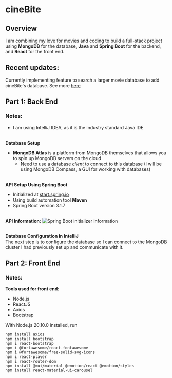 # cineBite

## Overview
I am combining my love for movies and coding to build a full-stack project using **MongoDB** for the database, **Java** and **Spring Boot** for the backend, and **React** for the front end.

## Recent updates:
Currently implementing feature to search a larger movie database to add cineBite's database. See more [here](https://github.com/a4ojha/cineBite/tree/main/backend/Python%20TMDB%20API)

## Part 1: Back End
### Notes:
- I am using IntelliJ IDEA, as it is the industry standard Java IDE

\
**Database Setup**
- **MongoDB Atlas** is a platform from MongoDB themselves that allows you to spin up MongoDB servers on the cloud
    - Need to use a database *client* to connect to this database (I will be using MongoDB Compass, a GUI for working with databases)

\
**API Setup Using Spring Boot**
- Initialized at [start.spring.io](start.spring.io)
- Using build automation tool **Maven**
- Spring Boot version 3.1.7

\
**API Information:**
![Spring Boot initializer information](https://i.ibb.co/KqJLDzt/springboot-api-information.png)

\
**Database Configuration in IntelliJ** \
The next step is to configure the database so I can connect to the MongoDB cluster I had previously set up and communicate with it.

## Part 2: Front End
### Notes: 

**Tools used for front end**:
- Node.js
- ReactJS
- Axios
- Bootstrap

With Node.js 20.10.0 installed, run
```
npm install axios
npm install bootstrap
npm i react-bootstrap
npm i @fortawesome/react-fontawesome
npm i @fortawesome/free-solid-svg-icons
npm i react-player
npm i react-router-dom
npm install @mui/material @emotion/react @emotion/styles
npm install react-material-ui-carousel
```
